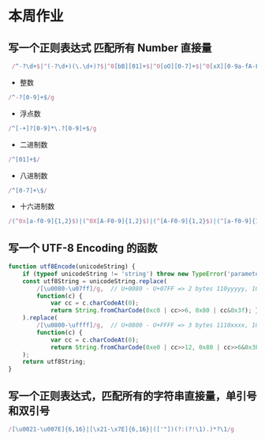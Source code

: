 # 本周作业

## 写一个正则表达式 匹配所有 Number 直接量

````js
 /^-?\d+$|^(-?\d+)(\.\d+)?$|^0[bB][01]+$|^0[oO][0-7]+$|^0[xX][0-9a-fA-F]+$/g;
````

- 整数

```js
/^-?[0-9]+$/g
```

- 浮点数

```js
/^[-+]?[0-9]*\.?[0-9]+$/g
```

- 二进制数

```js
/^[01]+$/
```

- 八进制数

```js
/^[0-7]+\$/
```

- 十六进制数

```js
/(^0x[a-f0-9]{1,2}$)|(^0X[A-F0-9]{1,2}$)|(^[A-F0-9]{1,2}$)|(^[a-f0-9]{1,2}$)/g
```

## 写一个 UTF-8 Encoding 的函数

````js
function utf8Encode(unicodeString) {
    if (typeof unicodeString != 'string') throw new TypeError('parameter ‘unicodeString’ is not a string');
    const utf8String = unicodeString.replace(
        /[\u0080-\u07ff]/g,  // U+0080 - U+07FF => 2 bytes 110yyyyy, 10zzzzzz
        function(c) {
            var cc = c.charCodeAt(0);
            return String.fromCharCode(0xc0 | cc>>6, 0x80 | cc&0x3f); }
    ).replace(
        /[\u0800-\uffff]/g,  // U+0800 - U+FFFF => 3 bytes 1110xxxx, 10yyyyyy, 10zzzzzz
        function(c) {
            var cc = c.charCodeAt(0);
            return String.fromCharCode(0xe0 | cc>>12, 0x80 | cc>>6&0x3F, 0x80 | cc&0x3f); }
    );
    return utf8String;
}
````

## 写一个正则表达式，匹配所有的字符串直接量，单引号和双引号

````js
/[\u0021-\u007E]{6,16}|[\x21-\x7E]{6,16}|(['"])(?:(?!\1).)*?\1/g
````
